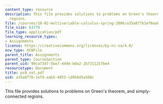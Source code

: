 ```yaml
---
content_type: resource
description: This file provides solutions to problems on Green's theorem, and simply-connected
  regions.
file: /courses/18-02-multivariable-calculus-spring-2006/a35a8f7b1ef0aab54053cd950d5a568c_ps9_sol.pdf
file_size: 63779
file_type: application/pdf
learning_resource_types:
- Assignments
license: https://creativecommons.org/licenses/by-nc-sa/4.0/
ocw_type: OCWFile
parent_title: Assignments
parent_type: CourseSection
parent_uid: 99ca73d7-5be7-449d-b0a2-2b7311257be4
resourcetype: Document
title: ps9_sol.pdf
uid: a35a8f7b-1ef0-aab5-4053-cd950d5a568c
---
```

This file provides solutions to problems on Green's theorem, and simply-connected regions.